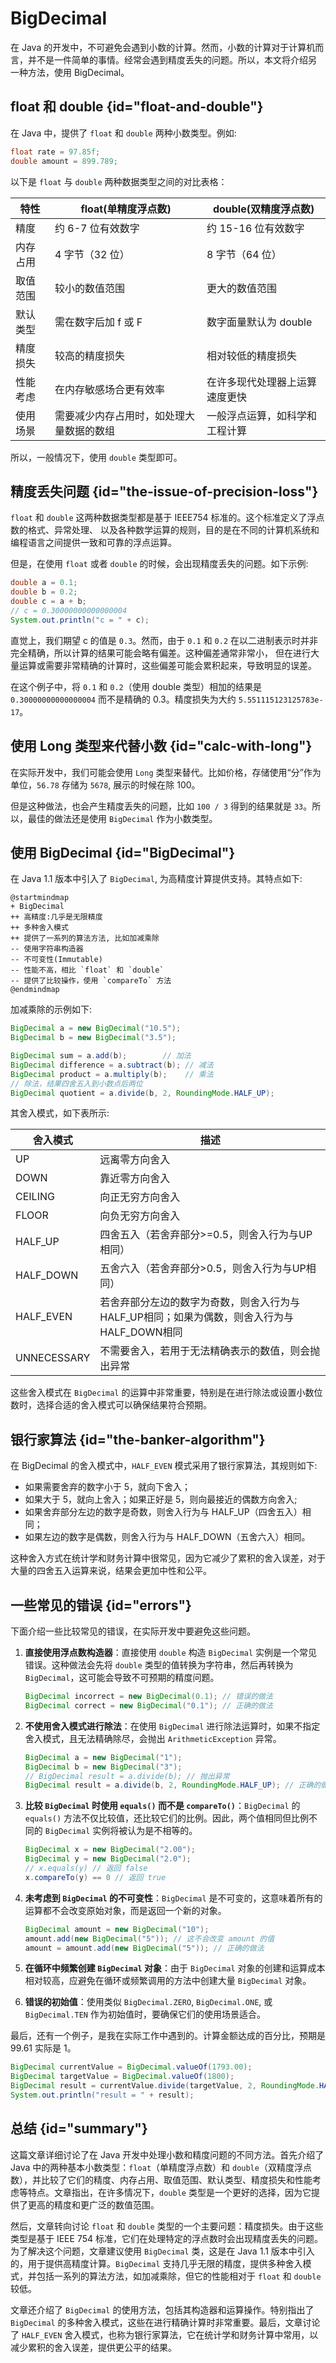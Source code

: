 # BigDecimal

在 Java 的开发中，不可避免会遇到小数的计算。然而，小数的计算对于计算机而言，并不是一件简单的事情。经常会遇到精度丢失的问题。所以，本文将介绍另
一种方法，使用 BigDecimal。

## float 和 double {id="float-and-double"}

在 Java 中，提供了 `float` 和 `double` 两种小数类型。例如:
```Java
float rate = 97.85f;
double amount = 899.789;
```
以下是 `float` 与 `double` 两种数据类型之间的对比表格：

| 特性   | float(单精度浮点数)        | double(双精度浮点数)  |
|------|----------------------|-----------------|
| 精度   | 约 6-7 位有效数字          | 约 15-16 位有效数字   |
| 内存占用 | 4 字节（32 位）           | 8 字节（64 位）      |
| 取值范围 | 较小的数值范围              | 更大的数值范围         |
| 默认类型 | 需在数字后加 f 或 F         | 数字面量默认为 double  |
| 精度损失 | 较高的精度损失              | 相对较低的精度损失       |
| 性能考虑 | 在内存敏感场合更有效率          | 在许多现代处理器上运算速度更快 |
| 使用场景 | 需要减少内存占用时，如处理大量数据的数组 | 一般浮点运算，如科学和工程计算 |

所以，一般情况下，使用 `double` 类型即可。

## 精度丢失问题 {id="the-issue-of-precision-loss"}

`float` 和 `double` 这两种数据类型都是基于 IEEE754 标准的。这个标准定义了浮点数的格式、异常处理、
以及各种数学运算的规则，目的是在不同的计算机系统和编程语言之间提供一致和可靠的浮点运算。

但是，在使用 `float` 或者 `double` 的时候，会出现精度丢失的问题。如下示例:
```Java
double a = 0.1;
double b = 0.2;
double c = a + b;
// c = 0.30000000000000004
System.out.println("c = " + c);
```
直觉上，我们期望 c 的值是 `0.3`。然而，由于 `0.1` 和 `0.2` 在以二进制表示时并非完全精确，所以计算的结果可能会略有偏差。这种偏差通常非常小，
但在进行大量运算或需要非常精确的计算时，这些偏差可能会累积起来，导致明显的误差。

在这个例子中，将 `0.1` 和 `0.2`（使用 double 类型）相加的结果是 `0.30000000000000004` 而不是精确的 0.3。精度损失为大约
`5.551115123125783e-17`。

## 使用 Long 类型来代替小数 {id="calc-with-long"}

在实际开发中，我们可能会使用 `Long` 类型来替代。比如价格，存储使用“分”作为单位，`56.78` 存储为 `5678`, 展示的时候在除 100。

但是这种做法，也会产生精度丢失的问题，比如 `100 / 3` 得到的结果就是 `33`。所以，最佳的做法还是使用 `BigDecimal` 作为小数类型。

## 使用 BigDecimal {id="BigDecimal"}

在 Java 1.1 版本中引入了 `BigDecimal`, 为高精度计算提供支持。其特点如下:

```plantuml
@startmindmap
+ BigDecimal
++ 高精度:几乎是无限精度
++ 多种舍入模式
++ 提供了一系列的算法方法, 比如加减乘除
-- 使用字符串构造器
-- 不可变性(Immutable)
-- 性能不高，相比 `float` 和 `double`
-- 提供了比较操作，使用 `compareTo` 方法
@endmindmap
```

加减乘除的示例如下:
```Java
BigDecimal a = new BigDecimal("10.5");
BigDecimal b = new BigDecimal("3.5");

BigDecimal sum = a.add(b);        // 加法
BigDecimal difference = a.subtract(b); // 减法
BigDecimal product = a.multiply(b);    // 乘法
// 除法，结果四舍五入到小数点后两位
BigDecimal quotient = a.divide(b, 2, RoundingMode.HALF_UP);
```
其舍入模式，如下表所示:

| 舍入模式        | 描述                                                    |
|-------------|-------------------------------------------------------|
| UP          | 远离零方向舍入                                               |
| DOWN        | 靠近零方向舍入                                               |
| CEILING     | 向正无穷方向舍入                                              |
| FLOOR       | 向负无穷方向舍入                                              |
| HALF_UP     | 四舍五入（若舍弃部分>=0.5，则舍入行为与UP相同）                           |
| HALF_DOWN   | 五舍六入（若舍弃部分>0.5，则舍入行为与UP相同）                            |
| HALF_EVEN   | 若舍弃部分左边的数字为奇数，则舍入行为与HALF_UP相同；如果为偶数，则舍入行为与HALF_DOWN相同 |
| UNNECESSARY | 不需要舍入，若用于无法精确表示的数值，则会抛出异常                             |

这些舍入模式在 `BigDecimal` 的运算中非常重要，特别是在进行除法或设置小数位数时，选择合适的舍入模式可以确保结果符合预期。

## 银行家算法 {id="the-banker-algorithm"}

在 BigDecimal 的舍入模式中，`HALF_EVEN` 模式采用了银行家算法，其规则如下:

* 如果需要舍弃的数字小于 5，就向下舍入；
* 如果大于 5，就向上舍入；如果正好是 5，则向最接近的偶数方向舍入;
* 如果舍弃部分左边的数字是奇数，则舍入行为与 HALF_UP（四舍五入）相同；
* 如果左边的数字是偶数，则舍入行为与 HALF_DOWN（五舍六入）相同。

这种舍入方式在统计学和财务计算中很常见，因为它减少了累积的舍入误差，对于大量的四舍五入运算来说，结果会更加中性和公平。

## 一些常见的错误 {id="errors"}

下面介绍一些比较常见的错误，在实际开发中要避免这些问题。

1. **直接使用浮点数构造器**：直接使用 `double` 构造 `BigDecimal` 实例是一个常见错误。这种做法会先将 `double` 类型的值转换为字符串，然后再转换为 `BigDecimal`，这可能会导致不可预期的精度问题。
   ```java
   BigDecimal incorrect = new BigDecimal(0.1); // 错误的做法
   BigDecimal correct = new BigDecimal("0.1"); // 正确的做法
   ```

2. **不使用舍入模式进行除法**：在使用 `BigDecimal` 进行除法运算时，如果不指定舍入模式，且无法精确除尽，会抛出 `ArithmeticException` 异常。
   ```java
   BigDecimal a = new BigDecimal("1");
   BigDecimal b = new BigDecimal("3");
   // BigDecimal result = a.divide(b); // 抛出异常
   BigDecimal result = a.divide(b, 2, RoundingMode.HALF_UP); // 正确的做法
   ```

3. **比较 `BigDecimal` 时使用 `equals()` 而不是 `compareTo()`**：`BigDecimal` 的 `equals()` 方法不仅比较值，还比较它们的比例。因此，两个值相同但比例不同的 `BigDecimal` 实例将被认为是不相等的。
   ```java
   BigDecimal x = new BigDecimal("2.00");
   BigDecimal y = new BigDecimal("2.0");
   // x.equals(y) // 返回 false
   x.compareTo(y) == 0 // 返回 true
   ```

4. **未考虑到 `BigDecimal` 的不可变性**：`BigDecimal` 是不可变的，这意味着所有的运算都不会改变原始对象，而是返回一个新的对象。
   ```java
   BigDecimal amount = new BigDecimal("10");
   amount.add(new BigDecimal("5")); // 这不会改变 amount 的值
   amount = amount.add(new BigDecimal("5")); // 正确的做法
   ```

5. **在循环中频繁创建 `BigDecimal` 对象**：由于 `BigDecimal` 对象的创建和运算成本相对较高，应避免在循环或频繁调用的方法中创建大量 `BigDecimal` 对象。

6. **错误的初始值**：使用类似 `BigDecimal.ZERO`, `BigDecimal.ONE`, 或 `BigDecimal.TEN` 作为初始值时，要确保它们的使用场景适合。

最后，还有一个例子，是我在实际工作中遇到的。计算金额达成的百分比，预期是 99.61 实际是 1。
```Java
BigDecimal currentValue = BigDecimal.valueOf(1793.00);
BigDecimal targetValue = BigDecimal.valueOf(1800);
BigDecimal result = currentValue.divide(targetValue, 2, RoundingMode.HALF_DOWN);
System.out.println("result = " + result);
```

## 总结 {id="summary"}

这篇文章详细讨论了在 Java 开发中处理小数和精度问题的不同方法。首先介绍了 Java 中的两种基本小数类型：`float`（单精度浮点数）和 `double`（双精度浮点数），并比较了它们的精度、内存占用、取值范围、默认类型、精度损失和性能考虑等特点。文章指出，在许多情况下，`double` 类型是一个更好的选择，因为它提供了更高的精度和更广泛的数值范围。

然后，文章转向讨论 `float` 和 `double` 类型的一个主要问题：精度损失。由于这些类型是基于 IEEE 754 标准，它们在处理特定的浮点数时会出现精度丢失的问题。为了解决这个问题，文章建议使用 `BigDecimal` 类，这是在 Java 1.1 版本中引入的，用于提供高精度计算。`BigDecimal` 支持几乎无限的精度，提供多种舍入模式，并包括一系列的算法方法，如加减乘除，但它的性能相对于 `float` 和 `double` 较低。

文章还介绍了 `BigDecimal` 的使用方法，包括其构造器和运算操作。特别指出了 `BigDecimal` 的多种舍入模式，这些在进行精确计算时非常重要。最后，文章讨论了 `HALF_EVEN` 舍入模式，也称为银行家算法，它在统计学和财务计算中常用，以减少累积的舍入误差，提供更公平的结果。